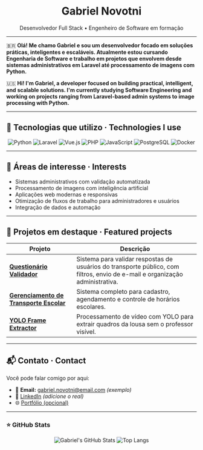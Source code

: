 <h1 align="center">Gabriel Novotni</h1>
<p align="center">Desenvolvedor Full Stack • Engenheiro de Software em formação</p>

---

🇧🇷 **Olá! Me chamo Gabriel e sou um desenvolvedor focado em soluções práticas, inteligentes e escaláveis. Atualmente estou cursando Engenharia de Software e trabalho em projetos que envolvem desde sistemas administrativos em Laravel até processamento de imagens com Python.**

🇺🇸 **Hi! I'm Gabriel, a developer focused on building practical, intelligent, and scalable solutions. I'm currently studying Software Engineering and working on projects ranging from Laravel-based admin systems to image processing with Python.**

---

## 🧰 Tecnologias que utilizo · Technologies I use

<div align="center">

![Python](https://img.shields.io/badge/Python-3776AB?style=for-the-badge&logo=python&logoColor=white)
![Laravel](https://img.shields.io/badge/Laravel-F7323F?style=for-the-badge&logo=laravel&logoColor=white)
![Vue.js](https://img.shields.io/badge/Vue.js-42B883?style=for-the-badge&logo=vue.js&logoColor=white)
![PHP](https://img.shields.io/badge/PHP-777BB4?style=for-the-badge&logo=php&logoColor=white)
![JavaScript](https://img.shields.io/badge/JavaScript-F7DF1E?style=for-the-badge&logo=javascript&logoColor=black)
![PostgreSQL](https://img.shields.io/badge/PostgreSQL-4169E1?style=for-the-badge&logo=postgresql&logoColor=white)
![Docker](https://img.shields.io/badge/Docker-0db7ed?style=for-the-badge&logo=docker&logoColor=white)

</div>

---

## 🧠 Áreas de interesse · Interests

- Sistemas administrativos com validação automatizada
- Processamento de imagens com inteligência artificial
- Aplicações web modernas e responsivas
- Otimização de fluxos de trabalho para administradores e usuários
- Integração de dados e automação

---

## 💼 Projetos em destaque · Featured projects

| Projeto | Descrição |
|--------|-----------|
| [**Questionário Validador**](https://github.com/Geros-Von-Valdo/Questionario-Validador) | Sistema para validar respostas de usuários do transporte público, com filtros, envio de e-mail e organização administrativa. |
| [**Gerenciamento de Transporte Escolar**](https://github.com/Geros-Von-Valdo/Gerenciamento-Transporte-Escolar) | Sistema completo para cadastro, agendamento e controle de horários escolares. |
| [**YOLO Frame Extractor**](https://github.com/Geros-Von-Valdo/YOLO-Video-Frame-Extractor) | Processamento de vídeo com YOLO para extrair quadros da lousa sem o professor visível. |

---

## 📬 Contato · Contact

Você pode falar comigo por aqui:

- 📧 **Email:** gabriel.novotni@email.com *(exemplo)*
- 💼 [LinkedIn](https://www.linkedin.com/in/seu-usuario/) *(adicione o real)*
- 🌐 [Portfólio (opcional)](https://seu-portfolio.com)

---

### ⭐ GitHub Stats

<div align="center">

![Gabriel's GitHub Stats](https://github-readme-stats.vercel.app/api?username=Geros-Von-Valdo&show_icons=true&theme=default&hide=stars&count_private=true)
![Top Langs](https://github-readme-stats.vercel.app/api/top-langs/?username=Geros-Von-Valdo&layout=compact&theme=default)

</div>
